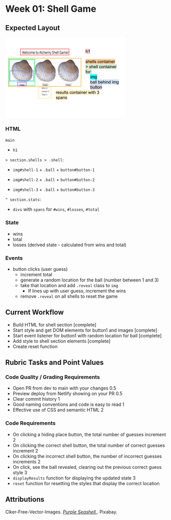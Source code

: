 # Week 01: Shell Game

## Expected Layout

![wireframe of shell game](./assets/expected-layout.png)

### HTML

`main`

-   `h1`

`> section.shells > .shell`:

-   `img#shell-1` + `.ball` + `button#button-1`

-   `img#shell-2` + `.ball` + `button#button-2`

-   `img#shell-3` + `.ball` + `button#button-3`

`^ section.stats`:

-   `divs` with `spans` for `#wins`, `#losses`, `#total`

### State

-   wins
-   total
-   losses (derived state - calculated from wins and total)

### Events

-   button clicks (user guess)
    -   increment total
    -   generate a random location for the ball (number between 1 and 3)
    -   take that location and add `.reveal` class to `img`
        -   If lines up with user guess, increment the wins
    -   remove `.reveal` on all shells to reset the game

## Current Workflow

-   Build HTML for shell section [complete]
-   Start style and get DOM elements for button1 and images [complete]
-   Start event listener for button1 with random location for ball [complete]
-   Add style to shell section elements [complete]
-   Create reset function

## Rubric Tasks and Point Values

### Code Quality / Grading Requirements

-   Open PR from dev to main with your changes 0.5
-   Preview deploy from Netlify showing on your PR 0.5
-   Clear commit history 1
-   Good naming conventions and code is easy to read 1
-   Effective use of CSS and semantic HTML 2

### Code Requirements

-   On clicking a hiding place button, the total number of guesses increment 2
-   On clicking the correct shell button, the total number of correct guesses increment 2
-   On clicking the incorrect shell button, the number of incorrect guesses increments 2
-   On click, see the ball revealed, clearing out the previous correct guess style 3
-   `displayResults` function for displaying the updated state 3
-   `reset` function for resetting the styles that display the correct location

## Attributions

Clker-Free-Vector-Images. [_Purple Seashell._](https://pixabay.com/vectors/seashell-clam-fan-purple-306124/). Pixabay.
